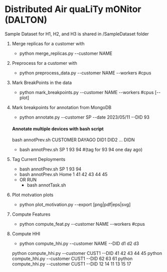 # Distributed Air quaLiTy mONitor (DALTON)
Sample Dataset for H1, H2, and H3 is shared in /SampleDataset folder

1. Merge replicas for a customer with
    * python merge_replicas.py --customer NAME

2. Preprocess for a customer with
    * python preprocess_data.py --customer NAME --workers #cpus

3. Mark BreakPoints in the data
    * python mark_breakpoints.py --customer NAME --workers #cpus  [--plot]

4. Mark breakpoints for annotation from MongoDB
    * python annotate.py --customer SP --date 2023/05/11 --DID 93
    #### Annotate multiple devices with bash script 
    bash annotPrev.sh CUSTOMER DAYAGO DID1 DID2 ... DIDN
    * bash annotPrev.sh SP 1 93 94  #(tag for 93 94 one day ago)

5. Tag Current Deployments
    * bash annotPrev.sh SP 1 93 94
    * bash annotPrev.sh Home 1 41 42 43 44 45
    * OR RUN
        - bash annotTask.sh

6. Plot motvation plots
    * python plot_motivation.py --export [png|pdf|eps|svg]

7. Compute Features
    * python compute_feat.py --customer NAME --workers #cpus

8. Compute HHI
    * python compute_hhi.py --customer NAME --DID d1 d2 d3

    python compute_hhi.py --customer CUST1 --DID 41 42 43 44 45
    python compute_hhi.py --customer CUST1 --DID 62 63 61
    python compute_hhi.py --customer CUST1 --DID 12 14 11 13 15 17